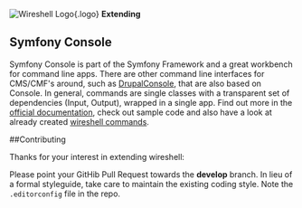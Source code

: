 ![Wireshell Logo](/assets/img/favicon-16x16.png){.logo} **Extending**

## Symfony Console

Symfony Console is part of the Symfony Framework and a great workbench for command line apps.
There are other command line interfaces for CMS/CMF's around, such as [DrupalConsole](https://github.com/hechoendrupal/DrupalConsole), that are also based on Console.
In general, commands are single classes with a transparent set of dependencies (Input, Output), wrapped in a single app.
Find out more in the [official documentation](http://symfony.com/doc/current/components/console/introduction.html), check out sample code
and also have a look at already created [wireshell commands](https://github.com/wireshell/wireshell/tree/master/src/Commands).

##Contributing

Thanks for your interest in extending wireshell:

Please point your GitHib Pull Request towards the **develop** branch.
In lieu of a formal styleguide, take care to maintain the existing coding style. Note the `.editorconfig` file in the repo.
